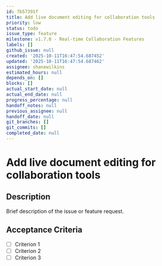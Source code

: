 ```yaml
---
id: 7b57391f
title: Add live document editing for collaboration tools
priority: low
status: todo
issue_type: feature
milestone: v1.7.0 - Real-time Collaboration Features
labels: []
github_issue: null
created: '2025-10-11T16:47:54.687452'
updated: '2025-10-11T16:47:54.687462'
assignee: shanewilkins
estimated_hours: null
depends_on: []
blocks: []
actual_start_date: null
actual_end_date: null
progress_percentage: null
handoff_notes: null
previous_assignee: null
handoff_date: null
git_branches: []
git_commits: []
completed_date: null
---
```


# Add live document editing for collaboration tools

## Description

Brief description of the issue or feature request.

## Acceptance Criteria

- [ ] Criterion 1
- [ ] Criterion 2
- [ ] Criterion 3